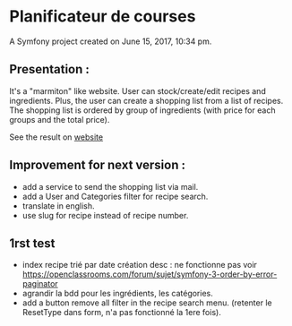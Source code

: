 Planificateur de courses
========================

A Symfony project created on June 15, 2017, 10:34 pm.

## Presentation :

It's a "marmiton" like website. User can stock/create/edit recipes and ingredients. Plus, the user can create a shopping list from a list of recipes. The shopping list is ordered by group of ingredients (with price for each groups and the total price).

See the result on [website](https://fromdanut.hd.free.fr/pc)

## Improvement for next version :

- add a service to send the shopping list via mail.
- add a User and Categories filter for recipe search.
- translate in english.
- use slug for recipe instead of recipe number.


## 1rst test

- index recipe trié par date création desc : ne fonctionne pas voir https://openclassrooms.com/forum/sujet/symfony-3-order-by-error-paginator
- agrandir la bdd pour les ingrédients, les catégories.
- add a button remove all filter in the recipe search menu. (retenter le ResetType dans form, n'a pas fonctionné la 1ere fois).

